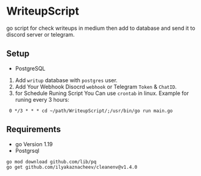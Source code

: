 # WriteupScript
go script for check writeups in medium then add to database and send it to discord server or telegram.

## Setup
- PostgreSQL
1. Add `writup` database with `postgres` user.
2. Add Your Webhook Disocrd `webhook` or Telegram `Token` & `ChatID`.
3. for Schedule Runing Script You Can use `crontab` in linux.
Example for runing every 3 hours:
```
 0 */3 * * * cd ~/path/WriteupScript/;/usr/bin/go run main.go
```

## Requirements
- go Version 1.19
- Postgrsql
```shell
go mod download github.com/lib/pq
go get github.com/ilyakaznacheev/cleanenv@v1.4.0
```